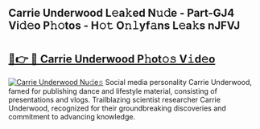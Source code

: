 ## Carrie Underwood L𝚎a𝚔ed N𝚞𝚍e - Part-GJ4 Vi𝚍𝚎o P𝚑𝚘tos - H𝚘𝚝 O𝚗𝚕yf𝚊ns L𝚎a𝚔s nJFVJ

# <h2><a href="http://kfbb5v9.oniu.top/?m=Carrie+Underwood">🔗👉 🔴 Carrie Underwood P𝚑ot𝚘𝚜 V𝚒d𝚎o</a></h2>

[![Carrie Underwood Nu𝚍e𝚜](https://i.imgur.com/0qMVB7G.gif)](http://kfbb5v9.oniu.top/?m=Carrie+Underwood)
Social media personality Carrie Underwood, famed for publishing dance and lifestyle material, consisting of presentations and vlogs. Trailblazing scientist researcher Carrie Underwood, recognized for their groundbreaking discoveries and commitment to advancing knowledge.  

